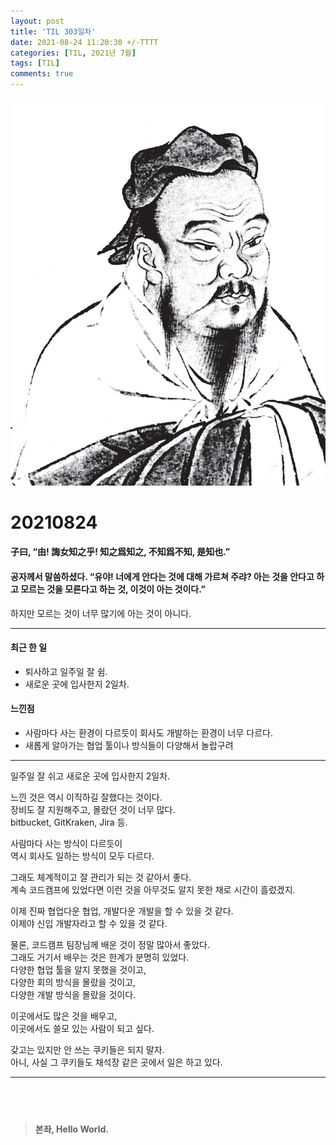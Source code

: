 ```yaml
---
layout: post
title: 'TIL 303일차'
date: 2021-08-24 11:20:30 +/-TTTT
categories: [TIL, 2021년 7월]
tags: [TIL]
comments: true
---
```


![image](/assets/img/sample/avatar.jpg)

# **20210824**

#### **子曰, “由! 誨女知之乎! 知之爲知之, 不知爲不知, 是知也.”**

#### **공자께서 말씀하셨다. “유야! 너에게 안다는 것에 대해 가르쳐 주랴? 아는 것을 안다고 하고 모르는 것을 모른다고 하는 것, 이것이 아는 것이다.”**

하지만 모르는 것이 너무 많기에 아는 것이 아니다.   

---

#### **최근 한 일**

- 퇴사하고 일주일 잘 쉼.  
- 새로운 곳에 입사한지 2일차.  

#### **느낀점**

- 사람마다 사는 환경이 다르듯이 회사도 개발하는 환경이 너무 다르다.  
- 새롭게 알아가는 협업 툴이나 방식들이 다양해서 놀랍구려  

---

일주일 잘 쉬고 새로운 곳에 입사한지 2일차.  

느낀 것은 역시 이직하길 잘했다는 것이다.  
장비도 잘 지원해주고, 몰랐던 것이 너무 많다.  
bitbucket, GitKraken, Jira 등.  

사람마다 사는 방식이 다르듯이  
역시 회사도 일하는 방식이 모두 다르다.  

그래도 체계적이고 잘 관리가 되는 것 같아서 좋다.  
계속 코드캠프에 있었다면 이런 것을 아무것도 알지 못한 채로 시간이 흘렀겠지.  

이제 진짜 협업다운 협업, 개발다운 개발을 할 수 있을 것 같다.  
이제야 신입 개발자라고 할 수 있을 것 같다.  

물론, 코드캠프 팀장님께 배운 것이 정말 많아서 좋았다.  
그래도 거기서 배우는 것은 한계가 분명히 있었다.  
다양한 협업 툴을 알지 못했을 것이고,  
다양한 회의 방식을 몰랐을 것이고,  
다양한 개발 방식을 몰랐을 것이다.  

이곳에서도 많은 것을 배우고,  
이곳에서도 쓸모 있는 사람이 되고 싶다.  

갖고는 있지만 안 쓰는 쿠키들은 되지 말자.  
아니, 사실 그 쿠키들도 채석장 같은 곳에서 일은 하고 있다.  


---

## <br>

> **본좌, Hello World.**
